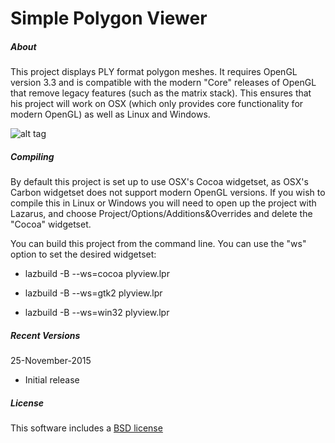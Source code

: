 # Simple Polygon Viewer

##### About

This project displays PLY format polygon meshes. It requires OpenGL version 3.3 and is compatible with the modern "Core" releases of OpenGL that remove legacy features (such as the matrix stack). This ensures that his project will work on OSX (which only provides core functionality for modern OpenGL) as well as Linux and Windows.

![alt tag](https://raw.githubusercontent.com/neurolabusc/plyview/master/core.jpg)

##### Compiling

By default this project is set up to use OSX's Cocoa widgetset, as OSX's Carbon widgetset does not support modern OpenGL versions. If you wish to compile this in Linux or Windows you will need to open up the project with Lazarus, and choose Project/Options/Additions&Overrides and delete the "Cocoa" widgetset.

You can build this project from the command line. You can use the "ws" option to set the desired widgetset:

 - lazbuild -B --ws=cocoa plyview.lpr

 - lazbuild -B --ws=gtk2 plyview.lpr

 - lazbuild -B --ws=win32 plyview.lpr

##### Recent Versions

25-November-2015
 - Initial release

 ##### License

 This software includes a [BSD license](https://opensource.org/licenses/BSD-2-Clause)

